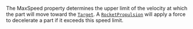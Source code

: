 The MaxSpeed property determines the upper limit of the velocity at which
the part will move toward the [`Target`](https://create.roblox.com/docs/reference/engine/classes/RocketPropulsion#Target). A
[`RocketPropulsion`](https://create.roblox.com/docs/reference/engine/classes/RocketPropulsion) will apply a force to decelerate a part if it
exceeds this speed limit.